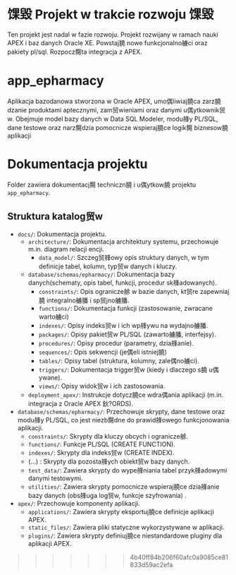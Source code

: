 
# 馃毀 Projekt w trakcie rozwoju 馃毀
Ten projekt jest nadal w fazie rozwoju. Projekt rozwijany w ramach nauki APEX i baz danych Oracle XE. Powstaj膮 nowe funkcjonalno艣ci oraz pakiety pl/sql. Rozpocz臋ta integracja z APEX.

# app_epharmacy
Aplikacja bazodanowa stworzona w Oracle APEX, umo偶liwiaj膮ca zarz膮dzanie produktami aptecznymi, zam贸wieniami oraz danymi u偶ytkownik贸w.
Obejmuje model bazy danych w Data SQL Modeler, modu艂y PL/SQL, dane testowe oraz narz臋dzia pomocnicze wspieraj膮ce logik臋 biznesow膮 aplikacji

# Dokumentacja projektu

Folder zawiera dokumentacj臋 techniczn膮 i u偶ytkow膮 projektu `app_epharmacy`.

## Struktura katalog贸w

- `docs/`: Dokumentacja projektu.
  - `architecture/`: Dokumentacja architektury systemu, przechowuje m.in. diagram relacji encji.
	- `data_model/`: Szczeg贸艂owy opis struktury danych, w tym definicje tabel, kolumn, typ贸w danych i kluczy. 
  - `database/schemas/epharmacy/`: Dokumentacja bazy danych(schematy, opis tabel, funkcji, procedur sk艂adowanych).  
  	- `constraints/`: Opis ogranicze艅 w bazie danych, kt贸re zapewniaj膮 integralno艣膰 i sp贸jno艣膰. 
  	- `functions/`: Dokumentacja funkcji (zastosowanie, zwracane warto艣ci) 
  	- `indexes/`: Opisy indeks贸w i ich wp艂ywu na wydajno艣膰. 
  	- `packages/`: Opisy pakiet贸w PL/SQL (zawarto艣膰, interfejsy). 
  	- `procedures/`: Opisy procedur (parametry, dzia艂anie). 
  	- `sequences/`: Opis sekwencji (je偶eli istniej膮) 
  	- `tables/`:  Opisy tabel (struktura, kolumny, zale偶no艣ci).  
  	- `triggers/`: Dokumentacja trigger贸w (kiedy i dlaczego s膮 u偶ywane). 
  	- `views/`: Opisy widok贸w i ich zastosowania. 
  - `deployment_apex/`: Instrukcje dotycz膮ce wdra偶ania aplikacji (m.in. integracja z Oracle APEX 鈥?ORDS).
- `database/schemas/epharmacy/`: Przechowuje skrypty, dane testowe oraz modu艂y PL/SQL, co jest niezb臋dne do prawid艂owego funkcjonowania aplikacji.
  	- `constraints/`: Skrypty dla kluczy obcych i ogranicze艅. 
  	- `functions/`: Funkcje PL/SQL (CREATE FUNCTION). 
  	- `indexes/`: Skrypty dla indeks贸w (CREATE INDEX). 
  	-  (...)    : Skrypty dla pozosta艂ych obiekt贸w bazy danych.
  - `test_data/`: Zawiera skrypty do wype艂niania tabel przyk艂adowymi danymi testowymi.
  - `utilities/`: Zawiera skrypty pomocnicze wspieraj膮ce dzia艂anie bazy danych (obs艂uga log贸w, funkcje szyfrowania) .  
- `apex/`: Przechowuje komponenty aplikacji.
  - `applications/`: Zawiera skrypty eksportuj膮ce definicje aplikacji APEX.  
  - `static_files/`: Zawiera pliki statyczne wykorzystywane w aplikacji.  
  - `plugins/`: Zawiera skrypty definiuj膮ce niestandardowe pluginy dla aplikacji APEX.

 
  
>>>>>>> 4b40ff84b206f60afc0a9085ce81833d59ac2efa
